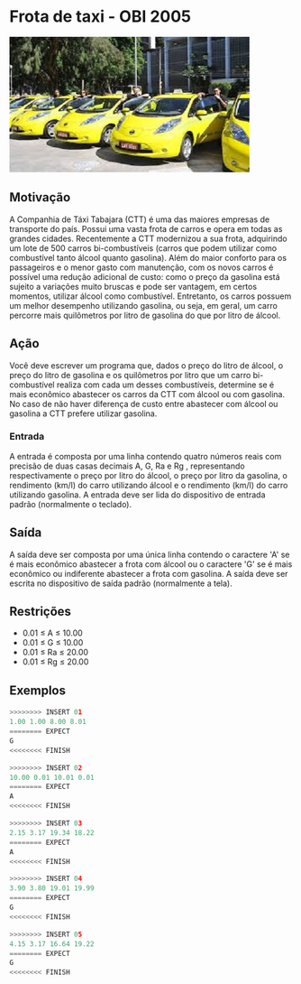 # Frota de taxi - OBI 2005

![_](cover.jpg)

## Motivação

A Companhia de Táxi Tabajara (CTT) é uma das maiores empresas de transporte do país. Possui uma vasta frota de carros e opera em todas as grandes cidades. Recentemente a CTT modernizou a sua frota, adquirindo um lote de 500 carros bi-combustíveis (carros que podem utilizar como combustível tanto álcool quanto gasolina). Além do maior conforto para os passageiros e o menor gasto com manutenção, com os novos carros é possível uma redução adicional de custo: como o preço da gasolina está sujeito a variações muito bruscas e pode ser vantagem, em certos momentos, utilizar álcool como combustível. Entretanto, os carros possuem um melhor desempenho utilizando gasolina, ou seja, em geral, um carro percorre mais quilômetros por litro de gasolina do que por litro de álcool.  
  
## Ação

Você deve escrever um programa que, dados o preço do litro de álcool, o preço do litro de gasolina e os quilômetros por litro que um carro bi-combustível realiza com cada um desses combustíveis, determine se é mais econômico abastecer os carros da CTT com álcool ou com gasolina. No caso de não haver diferença de custo entre abastecer com álcool ou gasolina a CTT prefere utilizar gasolina.  
  
### Entrada

A entrada é composta por uma linha contendo quatro números reais com precisão de duas casas decimais A, G, Ra e Rg , representando respectivamente o preço por litro do álcool, o preço por litro da gasolina, o rendimento (km/l) do carro utilizando álcool e o rendimento (km/l) do carro utilizando gasolina. A entrada deve ser lida do dispositivo de entrada padrão (normalmente o teclado).  
  
## Saída

A saída deve ser composta por uma única linha contendo o caractere 'A' se é mais econômico abastecer a frota com álcool ou o caractere 'G' se é mais econômico ou indiferente abastecer a frota com gasolina. A saída deve ser escrita no dispositivo de saída padrão (normalmente a tela).  
  
## Restrições

- 0.01 ≤ A ≤ 10.00  
- 0.01 ≤ G ≤ 10.00  
- 0.01 ≤ Ra ≤ 20.00  
- 0.01 ≤ Rg ≤ 20.00

## Exemplos

``` py
>>>>>>>> INSERT 01
1.00 1.00 8.00 8.01
======== EXPECT
G
<<<<<<<< FINISH
```

```py
>>>>>>>> INSERT 02
10.00 0.01 10.01 0.01
======== EXPECT
A
<<<<<<<< FINISH
```

```py
>>>>>>>> INSERT 03
2.15 3.17 19.34 18.22
======== EXPECT
A
<<<<<<<< FINISH
```

```py
>>>>>>>> INSERT 04
3.90 3.80 19.01 19.99
======== EXPECT
G
<<<<<<<< FINISH
```

```py
>>>>>>>> INSERT 05
4.15 3.17 16.64 19.22
======== EXPECT
G
<<<<<<<< FINISH
```
